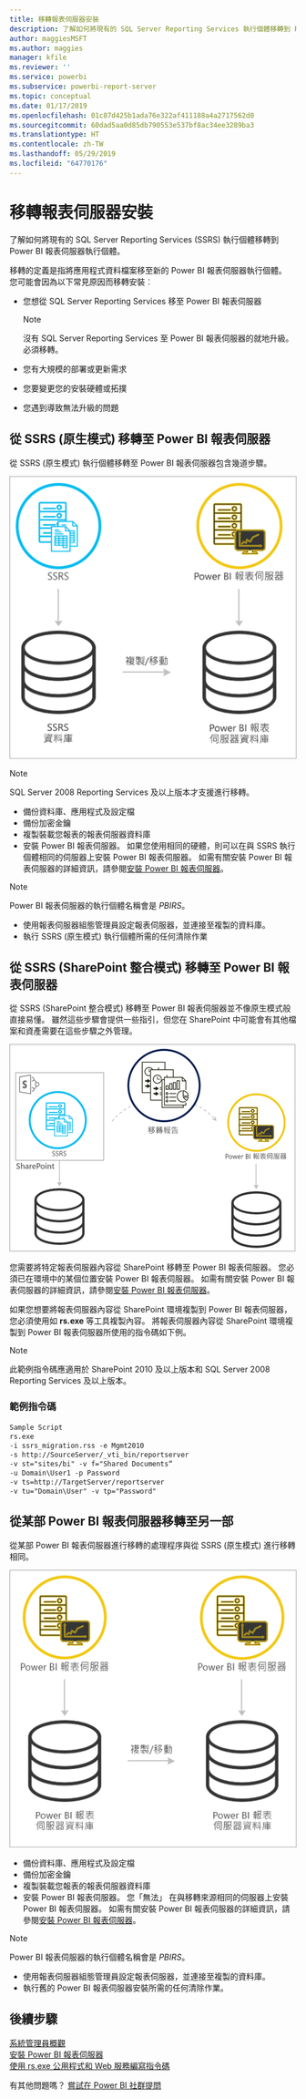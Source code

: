 ```yaml
---
title: 移轉報表伺服器安裝
description: 了解如何將現有的 SQL Server Reporting Services 執行個體移轉到 Power BI 報表伺服器執行個體。
author: maggiesMSFT
ms.author: maggies
manager: kfile
ms.reviewer: ''
ms.service: powerbi
ms.subservice: powerbi-report-server
ms.topic: conceptual
ms.date: 01/17/2019
ms.openlocfilehash: 01c87d425b1ada76e322af411188a4a2717562d0
ms.sourcegitcommit: 60dad5aa0d85db790553e537bf8ac34ee3289ba3
ms.translationtype: HT
ms.contentlocale: zh-TW
ms.lasthandoff: 05/29/2019
ms.locfileid: "64770176"
---
```

# <a name="migrate-a-report-server-installation"></a>移轉報表伺服器安裝

了解如何將現有的 SQL Server Reporting Services (SSRS) 執行個體移轉到 Power BI 報表伺服器執行個體。

移轉的定義是指將應用程式資料檔案移至新的 Power BI 報表伺服器執行個體。 您可能會因為以下常見原因而移轉安裝︰

* 您想從 SQL Server Reporting Services 移至 Power BI 報表伺服器
  
  > [!NOTE]
  > 沒有 SQL Server Reporting Services 至 Power BI 報表伺服器的就地升級。 必須移轉。

* 您有大規模的部署或更新需求
* 您要變更您的安裝硬體或拓撲
* 您遇到導致無法升級的問題

## <a name="migrating-to-power-bi-report-server-from-ssrs-native-mode"></a>從 SSRS (原生模式) 移轉至 Power BI 報表伺服器

從 SSRS (原生模式) 執行個體移轉至 Power BI 報表伺服器包含幾道步驟。

![從 SSRS 原生模式移轉至 Power BI 報表伺服器](media/migrate-report-server/migrate-from-ssrs-native.png "從 SSRS 原生模式移轉至 Power BI 報表伺服器")

> [!NOTE]
> SQL Server 2008 Reporting Services 及以上版本才支援進行移轉。

* 備份資料庫、應用程式及設定檔
* 備份加密金鑰
* 複製裝載您報表的報表伺服器資料庫
* 安裝 Power BI 報表伺服器。 如果您使用相同的硬體，則可以在與 SSRS 執行個體相同的伺服器上安裝 Power BI 報表伺服器。 如需有關安裝 Power BI 報表伺服器的詳細資訊，請參閱[安裝 Power BI 報表伺服器](install-report-server.md)。

> [!NOTE]
> Power BI 報表伺服器的執行個體名稱會是 *PBIRS*。

* 使用報表伺服器組態管理員設定報表伺服器，並連接至複製的資料庫。
* 執行 SSRS (原生模式) 執行個體所需的任何清除作業

## <a name="migration-to-power-bi-report-server-from-ssrs-sharepoint-integrated-mode"></a>從 SSRS (SharePoint 整合模式) 移轉至 Power BI 報表伺服器

從 SSRS (SharePoint 整合模式) 移轉至 Power BI 報表伺服器並不像原生模式般直接易懂。 雖然這些步驟會提供一些指引，但您在 SharePoint 中可能會有其他檔案和資產需要在這些步驟之外管理。

![從 SSRS SharePoint 整合模式移轉至 Power BI 報表伺服器](media/migrate-report-server/migrate-from-ssrs-sharepoint.png "從 SSRS SharePoint 整合模式移轉至 Power BI 報表伺服器")

您需要將特定報表伺服器內容從 SharePoint 移轉至 Power BI 報表伺服器。 您必須已在環境中的某個位置安裝 Power BI 報表伺服器。 如需有關安裝 Power BI 報表伺服器的詳細資訊，請參閱[安裝 Power BI 報表伺服器](install-report-server.md)。

如果您想要將報表伺服器內容從 SharePoint 環境複製到 Power BI 報表伺服器，您必須使用如 **rs.exe** 等工具複製內容。 將報表伺服器內容從 SharePoint 環境複製到 Power BI 報表伺服器所使用的指令碼如下例。

> [!NOTE]
> 此範例指令碼應適用於 SharePoint 2010 及以上版本和 SQL Server 2008 Reporting Services 及以上版本。

### <a name="sample-script"></a>範例指令碼

```
Sample Script
rs.exe
-i ssrs_migration.rss -e Mgmt2010
-s http://SourceServer/_vti_bin/reportserver
-v st="sites/bi" -v f="Shared Documents“
-u Domain\User1 -p Password
-v ts=http://TargetServer/reportserver
-v tu="Domain\User" -v tp="Password"
```

## <a name="migrating-from-one-power-bi-report-server-to-another"></a>從某部 Power BI 報表伺服器移轉至另一部

從某部 Power BI 報表伺服器進行移轉的處理程序與從 SSRS (原生模式) 進行移轉相同。

![從 Power BI 報表伺服器移轉至 Power BI 報表伺服器](media/migrate-report-server/migrate-from-pbirs.png "從 Power BI 報表伺服器移轉至 Power BI 報表伺服器")

* 備份資料庫、應用程式及設定檔
* 備份加密金鑰
* 複製裝載您報表的報表伺服器資料庫
* 安裝 Power BI 報表伺服器。 您「無法」  在與移轉來源相同的伺服器上安裝 Power BI 報表伺服器。 如需有關安裝 Power BI 報表伺服器的詳細資訊，請參閱[安裝 Power BI 報表伺服器](install-report-server.md)。

> [!NOTE]
> Power BI 報表伺服器的執行個體名稱會是 *PBIRS*。

* 使用報表伺服器組態管理員設定報表伺服器，並連接至複製的資料庫。
* 執行舊的 Power BI 報表伺服器安裝所需的任何清除作業。

## <a name="next-steps"></a>後續步驟

[系統管理員概觀](admin-handbook-overview.md)  
[安裝 Power BI 報表伺服器](install-report-server.md)  
[使用 rs.exe 公用程式和 Web 服務編寫指令碼](https://docs.microsoft.com/sql/reporting-services/tools/script-with-the-rs-exe-utility-and-the-web-service)

有其他問題嗎？ [嘗試在 Power BI 社群提問](https://community.powerbi.com/)